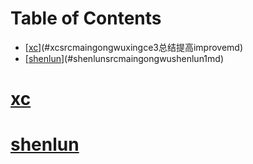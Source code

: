 # Table of Contents

* [[xc](./src/main/gongwu/xingce/3.总结提高/improve.md)](#xcsrcmaingongwuxingce3总结提高improvemd)
* [[shenlun](./src/main/gongwu/shenlun/1.md)](#shenlunsrcmaingongwushenlun1md)




# [xc](./src/main/gongwu/xingce/3.总结提高/improve.md)
# [shenlun](./src/main/gongwu/shenlun/1.md)
